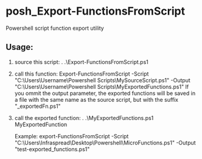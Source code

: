 # posh_Export-FunctionsFromScript
Powershell script function export utility
## Usage: 
1)    source this script:
      . .\Export-FunctionsFromScript.ps1
2)    call this function:
      Export-FunctionsFromScript -Script "C:\Users\Username\Powershell Scripts\MySourceScript.ps1" -Output "C:\Users\Username\Powershell Scripts\MyExportedFunctions.ps1"
      If you ommit the output parameter, the exported functions will be saved in a file with the same name as the source script, but with the suffix "_exportedFn.ps1"
3)    call the exported function:
      . .\MyExportedFunctions.ps1
      MyExportedFunction

      Example:
      export-FunctionsFromScript -Script "C:\Users\Infraspread\Desktop\Powershell\MicroFunctions.ps1" -Output "test-exported_functions.ps1"

